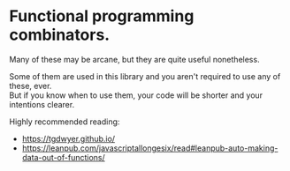 # Functional programming combinators.

Many of these may be arcane, but they are quite useful nonetheless.

Some of them are used in this library and you aren't required to use any
of these, ever.\
But if you know when to use them, your code will be shorter and your intentions
clearer.

Highly recommended reading:

- https://tgdwyer.github.io/
- https://leanpub.com/javascriptallongesix/read#leanpub-auto-making-data-out-of-functions/
